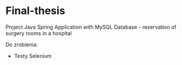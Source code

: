 # Final-thesis
Project Java Spring Application with MySQL Database - reservation of surgery rooms in a hospital

Do zrobienia:
- Testy Selenium

